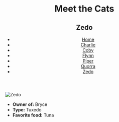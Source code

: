 <!DOCTYPE html>
<html lang="en">
  <head>
    <meta charset="UTF-8" />
    <title>Meet the Cats | Zedo</title>
    <link href="css/style.css" rel="stylesheet"/>
  </head>

  <body>
    <header>
      <h1>Meet the Cats</h1>
      <h2>Zedo</h2>

   <nav>
        <ul>
          <li><a href="index.html">Home</a></li>
          <li><a href="black-n-white/charlie.html">Charlie</a></li>
          <li><a href="snowshoe/coby.html">Coby</a></li>
          <li><a href="tabby/flynn.html">Flynn</a></li>
          <li><a href="egyptian-mau/pipe.html">Piper</a></li>
          <li><a href="tabby/qurra.html">Quorra</a></li>
          <li><a href="tux/zedo.html">Zedo</a></li>
        </ul>
      </nav>
    </header>

   <main>

   <img src="zedo.html" alt="Zedo" />

   <ul>
        <li><strong>Owner of:</strong> Bryce</li>
        <li><strong>Type:</strong> Tuxedo</li>
        <li><strong>Favorite food:</strong> Tuna</li>
      </ul>

   </main>
  </body>
</html>
